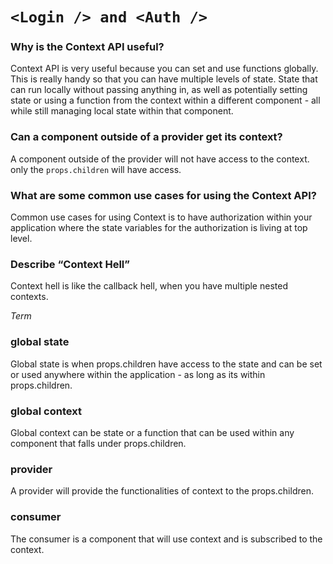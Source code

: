 # `<Login /> and <Auth />` 

### Why is the Context API useful?

Context API is very useful because you can set and use functions globally. This is really handy so that you can have multiple levels of state. State that can run locally without passing anything in, as well as potentially setting state or using a function from the context within a different component - all while still managing local state within that component. 

### Can a component outside of a provider get its context?

A component outside of the provider will not have access to the context. only the `props.children` will have access. 


### What are some common use cases for using the Context API?
Common use cases for using Context is to have authorization within your application where the state variables for the authorization is living at top level.

### Describe “Context Hell”

Context hell is like the callback hell, when you have multiple nested contexts. 


_Term_ 
### global state
Global state is when props.children have access to the state and can be set or used anywhere within the application - as long as its within props.children. 
### global context
Global context can be state or a function that can be used within any component that falls under props.children.
### provider
A provider will provide the functionalities of context to the props.children. 
### consumer
The consumer is a component that will use context and is subscribed to the context. 
